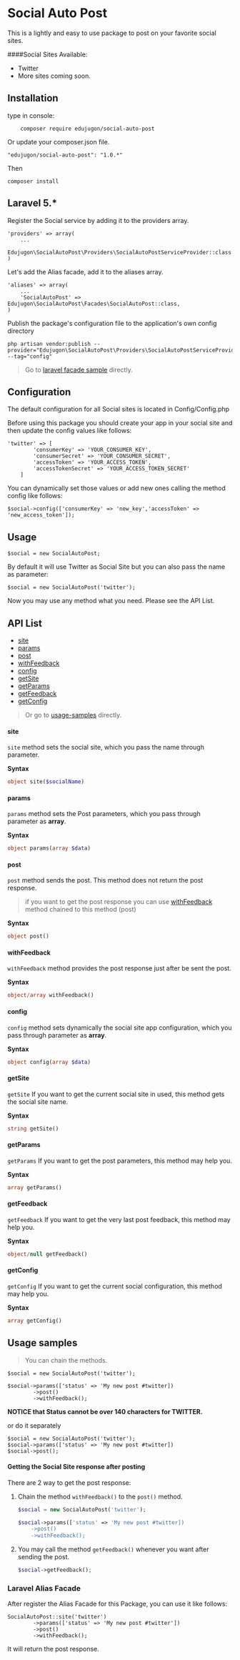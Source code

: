# Social Auto Post

This is a lightly and easy to use package to post on your favorite social sites.

####Social Sites Available:

* Twitter
* More sites coming soon.

## Installation

type in console:

        composer require edujugon/social-auto-post


Or update your composer.json file.

    "edujugon/social-auto-post": "1.0.*"

Then

    composer install

## Laravel 5.*

Register the Social service by adding it to the providers array.

    'providers' => array(
        ...
        Edujugon\SocialAutoPost\Providers\SocialAutoPostServiceProvider::class
    )

Let's add the Alias facade, add it to the aliases array.

    'aliases' => array(
        ...
        'SocialAutoPost' => Edujugon\SocialAutoPost\Facades\SocialAutoPost::class,
    )

Publish the package's configuration file to the application's own config directory

    php artisan vendor:publish --provider="Edujugon\SocialAutoPost\Providers\SocialAutoPostServiceProvider" --tag="config"

> Go to [laravel facade sample](https://github.com/edujugon/SocialAutoPost#laravel-alias-facade) directly.

## Configuration

The default configuration for all Social sites is located in Config/Config.php

Before using this package you should create your app in your social site and then update the config values like follows:

    'twitter' => [
            'consumerKey' => 'YOUR_CONSUMER_KEY',
            'consumerSecret' => 'YOUR_CONSUMER_SECRET',
            'accessToken' => 'YOUR_ACCESS_TOKEN',
            'accessTokenSecret' => 'YOUR_ACCESS_TOKEN_SECRET'
        ]

You can dynamically set those values or add new ones calling the method config like follows:

    $social->config(['consumerKey' => 'new_key','accessToken' => 'new_access_token']);

## Usage

    $social = new SocialAutoPost;

By default it will use Twitter as Social Site but you can also pass the name as parameter:

    $social = new SocialAutoPost('twitter');

Now you may use any method what you need. Please see the API List.


## API List

- [site](https://github.com/edujugon/SocialAutoPost#site)
- [params](https://github.com/edujugon/SocialAutoPost#params)
- [post](https://github.com/edujugon/SocialAutoPost#post)
- [withFeedback](https://github.com/edujugon/SocialAutoPost#withfeedback)
- [config](https://github.com/edujugon/SocialAutoPost#config)
- [getSite](https://github.com/edujugon/SocialAutoPost#getsite)
- [getParams](https://github.com/edujugon/SocialAutoPost#getparams)
- [getFeedback](https://github.com/edujugon/SocialAutoPost#getfeedback)
- [getConfig](https://github.com/edujugon/SocialAutoPost#getconfig)

> Or go to [usage-samples](https://github.com/edujugon/SocialAutoPost#usage-samples) directly.

#### site

`site` method sets the social site, which you pass the name through parameter.

**Syntax**

```php
object site($socialName)
```

#### params

`params` method sets the Post parameters, which you pass through parameter as **array**.

**Syntax**

```php
object params(array $data)
```

#### post

`post` method sends the post. This method does not return the post response.
>if you want to get the post response you can use [withFeedback](https://github.com/edujugon/SocialAutoPost#withfeedback) method chained to this method (post)

**Syntax**

```php
object post()
```

#### withFeedback

`withFeedback` method provides the post response just after be sent the post.

**Syntax**

```php
object/array withFeedback()
```

#### config

`config` method sets dynamically the social site app configuration, which you pass through parameter as **array**.

**Syntax**

```php
object config(array $data)
```

#### getSite

`getSite` If you want to get the current social site in used, this method gets the social site name.

**Syntax**

```php
string getSite()
```

#### getParams

`getParams` If you want to get the post parameters, this method may help you. 

**Syntax**

```php
array getParams()
```

#### getFeedback

`getFeedback` If you want to get the very last post feedback, this method may help you. 

**Syntax**

```php
object/null getFeedback()
```

#### getConfig

`getConfig` If you want to get the current social configuration, this method may help you. 

**Syntax**

```php
array getConfig()
```

## Usage samples

>You can chain the methods.

    $social = new SocialAutoPost('twitter');
    
    $social->params(['status' => 'My new post #twitter])
            ->post()
            ->withFeedback();

**NOTICE that Status cannot be over 140 characters for TWITTER.**

or do it separately

    $social = new SocialAutoPost('twitter');
    $social->params(['status' => 'My new post #twitter])
    $social->post();



#### Getting the Social Site response after posting

There are 2 way to get the post response:
 
 1) Chain the method `withFeedback()` to the `post()` method.

    ```php
    $social = new SocialAutoPost('twitter');
    
    $social->params(['status' => 'My new post #twitter])
        ->post()
        ->withFeedback();
    ```

 2) You may call the method `getFeedback()` whenever you want after sending the post.

    ```php
    $social->getFeedback();
    ```
    
### Laravel Alias Facade

After register the Alias Facade for this Package, you can use it like follows:

    SocialAutoPost::site('twitter')
            ->params(['status' => 'My new post #twitter'])
            ->post()
            ->withFeedback();

It will return the post response.